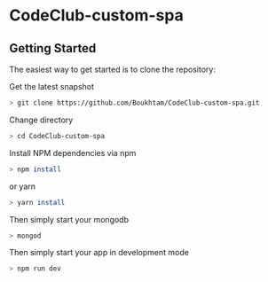 # CodeClub-custom-spa

Getting Started
---------------

The easiest way to get started is to clone the repository:


 Get the latest snapshot
```bash
> git clone https://github.com/Boukhtam/CodeClub-custom-spa.git
```
 Change directory
```bash
> cd CodeClub-custom-spa
```
 Install NPM dependencies
 via npm
```bash
> npm install
```
 or yarn
```bash
> yarn install
```
 Then simply start your mongodb
```bash
> mongod
```
 Then simply start your app in development mode
```bash
> npm run dev
```
